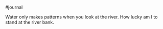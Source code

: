 #journal 

Water only makes patterns when you look at the river. How lucky am I to stand at the river bank. 
